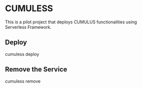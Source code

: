 # CUMULESS

This is a pilot project that deploys CUMULUS functionalities using Serverless
Framework.

## Deploy

cumuless deploy

## Remove the Service

cumuless remove

